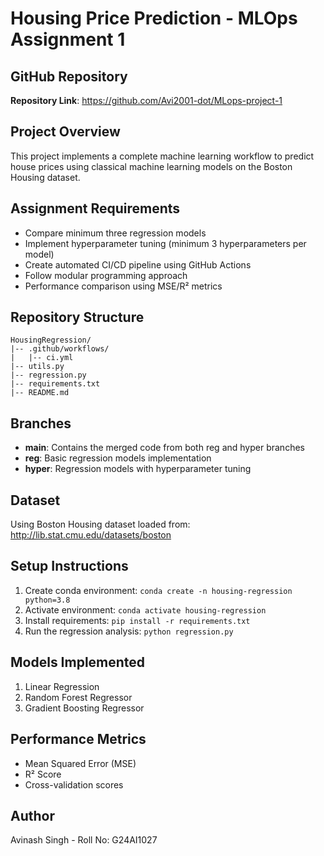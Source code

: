 # Housing Price Prediction - MLOps Assignment 1

## GitHub Repository
**Repository Link**: https://github.com/Avi2001-dot/MLops-project-1

## Project Overview
This project implements a complete machine learning workflow to predict house prices using classical machine learning models on the Boston Housing dataset.

## Assignment Requirements
- Compare minimum three regression models
- Implement hyperparameter tuning (minimum 3 hyperparameters per model)
- Create automated CI/CD pipeline using GitHub Actions
- Follow modular programming approach
- Performance comparison using MSE/R² metrics

## Repository Structure
```
HousingRegression/
|-- .github/workflows/
|   |-- ci.yml
|-- utils.py
|-- regression.py
|-- requirements.txt
|-- README.md
```

## Branches
- **main**: Contains the merged code from both reg and hyper branches
- **reg**: Basic regression models implementation
- **hyper**: Regression models with hyperparameter tuning

## Dataset
Using Boston Housing dataset loaded from: http://lib.stat.cmu.edu/datasets/boston

## Setup Instructions
1. Create conda environment: `conda create -n housing-regression python=3.8`
2. Activate environment: `conda activate housing-regression`
3. Install requirements: `pip install -r requirements.txt`
4. Run the regression analysis: `python regression.py`

## Models Implemented
1. Linear Regression
2. Random Forest Regressor
3. Gradient Boosting Regressor

## Performance Metrics
- Mean Squared Error (MSE)
- R² Score
- Cross-validation scores

## Author
Avinash Singh - Roll No: G24AI1027

